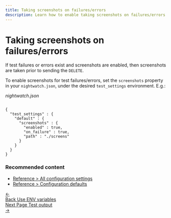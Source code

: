 ```yaml
---
title: Taking screenshots on failures/errors
description: Learn how to enable taking screenshots on failures/errors in Nightwatch.
---
```


<div class="page-header"><h1>Taking screenshots on failures/errors</h1></div>

If test failures or errors exist and screenshots are enabled, then screenshots are taken prior to sending the `DELETE`.

To enable screenshots for test failures/errors, set the `screenshots` property in your `nightwatch.json`, under the desired  `test_settings` environment. E.g.:

<div class="sample-test"><i>nightwatch.json</i>
<pre class="line-numbers" data-language="javascript"><code class=" language-javascript">
{
  "test_settings" : {
    "default" : {
      "screenshots" : {
        "enabled" : true,
        "on_failure" : true,
        "path" : "./screens"
      }
    }
  }
}
</code></pre>
</div>


### Recommended content
- [Reference > All configuration settings](https://nightwatchjs.org/guide/reference/settings.html)
- [Reference > Configuration defaults](https://nightwatchjs.org/guide/reference/defaults.html)

 <div class="doc-pagination pt-40">
  <div class="previous">
    <a href="/guide/configuration/using-env-variables-in-your-config.html">
      <span>←</span>
        <div class="d-flex flex-column">
          <span class="smallT">Back</span>
          <span class="bigT">Use ENV variables</span>
        </div>
    </a>
  </div>
  <div class="next">
    <a href="/guide/configuration/customising-test-output.html">
        <div class="d-flex flex-column">
          <span class="smallT">Next Page</span>
          <span class="bigT">Test output</span>
        </div>
        <span>→</span>
    </a>
  </div>
</div>